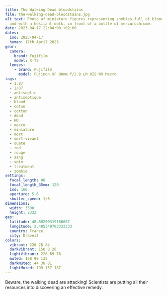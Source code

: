 ```yaml
---
title: The Walking Dead bloodstains
file: the-walking-dead-bloodstains.jpg
alt_text: Photo of miniature figures representing zombies full of bloodstains,
  and with a hesitant walk, in front of a bottle of mercurochrome.
date: 2023-04-17 22:04:00 +02:00
dates:
  iso: 2023-04-17
  human: 17th April 2023
gear:
  camera:
    brand: Fujifilm
    model: X-T3
  lenses:
    - brand: Fujifilm
      model: Fujinon XF 80mm f/2.8 LM OIS WR Macro
tags:
  - 1:87
  - 1/87
  - antiseptic
  - antiseptique
  - blood
  - coton
  - cotton
  - dead
  - HO
  - macro
  - miniature
  - mort
  - mort-vivant
  - ouate
  - red
  - rouge
  - sang
  - soin
  - treatment
  - zombie
settings:
  focal_length: 80
  focal_length_35mm: 120
  iso: 160
  aperture: 5.6
  shutter_speed: 1/8
dimensions:
  width: 3500
  height: 2333
geo:
  latitude: 48.68200319166667
  longitude: 2.405349703333333
  country: France
  city: Draveil
colors:
  vibrant: 220 76 84
  darkVibrant: 150 8 26
  lightVibrant: 228 69 76
  muted: 168 99 132
  darkMuted: 44 38 81
  lightMuted: 199 157 187
---
```


Beware, the walking dead are attacking! Scientists are putting all their resources into discovering an effective remedy.
